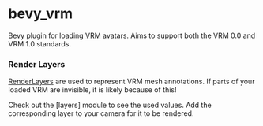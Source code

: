 # bevy_vrm

<!-- cargo-rdme start -->

[Bevy](https://bevyengine.org/) plugin for loading [VRM](https://vrm.dev/en/) avatars.
Aims to support both the VRM 0.0 and VRM 1.0 standards.

### Render Layers

[RenderLayers](bevy::render::view::RenderLayers) are used to represent VRM mesh annotations.
If parts of your loaded VRM are invisible, it is likely because of this!

Check out the [layers] module to see the used values.
Add the corresponding layer to your camera for it to be rendered.

<!-- cargo-rdme end -->
